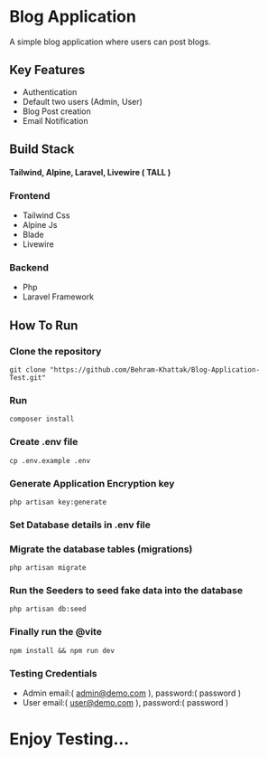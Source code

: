# Blog Application

A simple blog application where users can post blogs.

## Key Features

- Authentication
- Default two users (Admin, User)
- Blog Post creation
- Email Notification

## Build Stack
#### Tailwind, Alpine, Laravel, Livewire ( TALL )

### Frontend
- Tailwind Css
- Alpine Js
- Blade
- Livewire

### Backend
- Php
- Laravel Framework

## How To Run

### Clone the repository

```git clone "https://github.com/Behram-Khattak/Blog-Application-Test.git"```

### Run

```composer install```

### Create .env file

```cp .env.example .env```

### Generate Application Encryption key

```php artisan key:generate```

### Set Database details in .env file

### Migrate the database tables (migrations)

```php artisan migrate```

### Run the Seeders to seed fake data into the database

```php artisan db:seed```

### Finally run the @vite

```npm install && npm run dev```

### Testing Credentials
- Admin email:( admin@demo.com ), password:( password )
- User email:( user@demo.com ), password:( password ) 

# Enjoy Testing...
